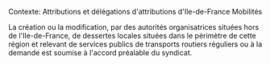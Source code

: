 Contexte: Attributions et délégations d'attributions          d'Ile-de-France Mobilités

La création ou la modification, par des autorités organisatrices situées hors de l'Ile-de-France, de dessertes locales situées dans le périmètre de cette région et relevant de services publics de transports routiers réguliers ou à la demande est soumise à l'accord préalable du syndicat.